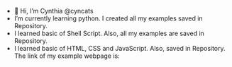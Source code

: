 - 👋 Hi, I’m Cynthia @cyncats
- I’m currently learning python. I created all my examples saved in Repository.
- I learned basic of Shell Script. Also, all my examples are saved in Repository. 
- I learned basic of HTML, CSS and JavaScript. Also, saved in Repository. The link of my example webpage is: 

